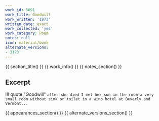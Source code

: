 ```yaml
---
work_id: 5691
work_title: Goodwill
work_written: '1973'
written_date: exact
work_collected: 'yes'
work_category: Poem
notes: null
icon: material/book
alternate_versions:
- 3123
---
```


{{ section_title() }}
{{ work_info() }}
{{ notes_section() }}
## Excerpt
!!! quote "Goodwill"
    ```
    after she died
    I met her son in the room
    a very small room without sink or toilet
    in a wino hotel at Beverly and Vermont...
    ```

{{ appearances_section() }}
{{ alternate_versions_section() }}